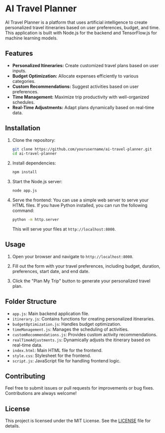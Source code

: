 # AI Travel Planner

AI Travel Planner is a platform that uses artificial intelligence to create personalized travel itineraries based on user preferences, budget, and time. This application is built with Node.js for the backend and TensorFlow.js for machine learning models.

## Features

- **Personalized Itineraries:** Create customized travel plans based on user inputs.
- **Budget Optimization:** Allocate expenses efficiently to various categories.
- **Custom Recommendations:** Suggest activities based on user preferences.
- **Time Management:** Maximize trip productivity with well-organized schedules.
- **Real-Time Adjustments:** Adapt plans dynamically based on real-time data.

## Installation

1. Clone the repository:
    ```bash
    git clone https://github.com/yourusername/ai-travel-planner.git
    cd ai-travel-planner
    ```

2. Install dependencies:
    ```bash
    npm install
    ```

3. Start the Node.js server:
    ```bash
    node app.js
    ```

4. Serve the frontend:
    You can use a simple web server to serve your HTML files. If you have Python installed, you can run the following command:
    ```bash
    python -m http.server
    ```

    This will serve your files at `http://localhost:8000`.

## Usage

1. Open your browser and navigate to `http://localhost:8000`.

2. Fill out the form with your travel preferences, including budget, duration, preferences, start date, and end date.

3. Click the "Plan My Trip" button to generate your personalized travel plan.

## Folder Structure

- `app.js`: Main backend application file.
- `itinerary.js`: Contains functions for creating personalized itineraries.
- `budgetOptimization.js`: Handles budget optimization.
- `timeManagement.js`: Manages the scheduling of activities.
- `customRecommendations.js`: Provides custom activity recommendations.
- `realTimeAdjustments.js`: Dynamically adjusts the itinerary based on real-time data.
- `index.html`: Main HTML file for the frontend.
- `style.css`: Stylesheet for the frontend.
- `script.js`: JavaScript file for handling frontend logic.

## Contributing

Feel free to submit issues or pull requests for improvements or bug fixes. Contributions are always welcome!

## License

This project is licensed under the MIT License. See the [LICENSE](LICENSE) file for details.
